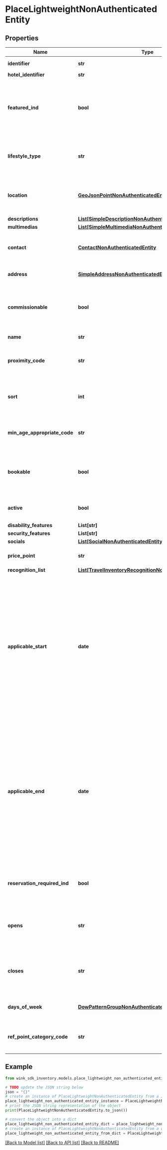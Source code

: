 # PlaceLightweightNonAuthenticatedEntity


## Properties

Name | Type | Description | Notes
------------ | ------------- | ------------- | -------------
**identifier** | **str** | Unique record identifier | 
**hotel_identifier** | **str** | Hotel identifier. | 
**featured_ind** | **bool** | Indicates whether this inventory is featured. Use this flag as a way to signify that this inventory is special. | 
**lifestyle_type** | **str** | Indicate the type of lifestyle this blocking should be associated with. | [optional] 
**location** | [**GeoJsonPointNonAuthenticatedEntity**](GeoJsonPointNonAuthenticatedEntity.md) | Geo-location point where blocking takes place. Defaults to location of property. | 
**descriptions** | [**List[SimpleDescriptionNonAuthenticatedEntity]**](SimpleDescriptionNonAuthenticatedEntity.md) |  | 
**multimedias** | [**List[SimpleMultimediaNonAuthenticatedEntity]**](SimpleMultimediaNonAuthenticatedEntity.md) |  | 
**contact** | [**ContactNonAuthenticatedEntity**](ContactNonAuthenticatedEntity.md) | Associate a contact person for this blocking (if applicable). | 
**address** | [**SimpleAddressNonAuthenticatedEntity**](SimpleAddressNonAuthenticatedEntity.md) | Defaults to property address. | 
**commissionable** | **bool** | Indicate whether sales channels receive commission for selling this blocking. | [default to True]
**name** | **str** | Internal name of blocking. | 
**proximity_code** | **str** | Supported OTA specification &#x60;PRX&#x60; code. See [OTA geoname data](#operation/showAvailableCodesForCategory) | 
**sort** | **int** | Use this property to sort an blocking in a list of activities. | [optional] 
**min_age_appropriate_code** | **str** | Supported OTA specification &#x60;AQC&#x60; code. See [OTA geoname data](#operation/showAvailableCodesForCategory) | [optional] 
**bookable** | **bool** | Indicates if this blocking can be added to a booking or if it is read-only marketing material only. | [default to True]
**active** | **bool** | Modify blocking availability with this flag. | [default to True]
**disability_features** | **List[str]** |  | [optional] 
**security_features** | **List[str]** |  | [optional] 
**socials** | [**List[SocialNonAuthenticatedEntity]**](SocialNonAuthenticatedEntity.md) |  | [optional] 
**price_point** | **str** | Level of expensiveness. | [default to 'THREE']
**recognition_list** | [**List[TravelInventoryRecognitionNonAuthenticatedEntity]**](TravelInventoryRecognitionNonAuthenticatedEntity.md) |  | [optional] 
**applicable_start** | **date** | Start month and day or date for which the attraction (e.g. the start of a season) is available. This date property signifies that the blocking is recurring and / or seasonal. If the date is in the past, only day and month will be used to infer seasonality. If the date is a future date, it will be interpreted as a starting date. | [optional] 
**applicable_end** | **date** | End month and day or date for which the attraction (e.g. the start of a season) is available. This date property signifies that the blocking is recurring and / or seasonal. If the date is in the past, only day and month will be used to infer seasonality. If the date is a future date, it will be interpreted as a ending date. | [optional] 
**reservation_required_ind** | **bool** | Indicates whether a reservation is required to participate in this blocking. | [optional] 
**opens** | **str** | Opening time of blocking (if applicable). Leave empty if blocking is always available. | [optional] 
**closes** | **str** | Closing time of blocking (if applicable). Leave empty if blocking is always available. | [optional] 
**days_of_week** | [**DowPatternGroupNonAuthenticatedEntity**](DowPatternGroupNonAuthenticatedEntity.md) | Indicate which days this blocking is open. | [optional] 
**ref_point_category_code** | **str** | Supported OTA specification &#x60;REF&#x60; code. See [OTA geoname data](#operation/showAvailableCodesForCategory). | 

## Example

```python
from wink_sdk_inventory.models.place_lightweight_non_authenticated_entity import PlaceLightweightNonAuthenticatedEntity

# TODO update the JSON string below
json = "{}"
# create an instance of PlaceLightweightNonAuthenticatedEntity from a JSON string
place_lightweight_non_authenticated_entity_instance = PlaceLightweightNonAuthenticatedEntity.from_json(json)
# print the JSON string representation of the object
print(PlaceLightweightNonAuthenticatedEntity.to_json())

# convert the object into a dict
place_lightweight_non_authenticated_entity_dict = place_lightweight_non_authenticated_entity_instance.to_dict()
# create an instance of PlaceLightweightNonAuthenticatedEntity from a dict
place_lightweight_non_authenticated_entity_from_dict = PlaceLightweightNonAuthenticatedEntity.from_dict(place_lightweight_non_authenticated_entity_dict)
```
[[Back to Model list]](../README.md#documentation-for-models) [[Back to API list]](../README.md#documentation-for-api-endpoints) [[Back to README]](../README.md)


